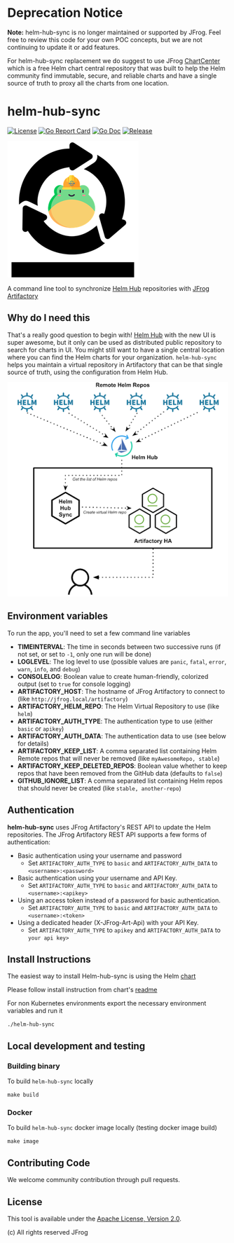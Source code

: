 # Deprecation Notice
**Note:** helm-hub-sync is no longer maintained or supported by JFrog.  Feel free to review this code for your own POC concepts, but we are not continuing to update it or add features. 

For helm-hub-sync replacement we do suggest to use JFrog [ChartCenter](https://chartcenter.io) which is a free Helm chart central repository that was built to help the Helm community find immutable, secure, and reliable charts and have a single source of truth to proxy all the charts from one location.

# helm-hub-sync

[![License](https://img.shields.io/badge/License-Apache%202.0-blue.svg)](https://opensource.org/licenses/Apache-2.0)
[![Go Report Card](https://goreportcard.com/badge/github.com/jfrog/helm-hub-sync?style=flat-square)](https://goreportcard.com/report/github.com/jfrog/helm-hub-sync)
[![Go Doc](https://img.shields.io/badge/godoc-reference-blue.svg?style=flat-square)](http://godoc.org/github.com/jfrog/helm-hub-sync)
[![Release](https://img.shields.io/github/release/jfrog/helm-hub-sync.svg?style=flat-square)](https://github.com/jfrog/helm-hub-sync/releases/latest)

![logo](./images/logo.png)

A command line tool to synchronize [Helm Hub](https://github.com/helm/hub) repositories with [JFrog Artifactory](https://jfrog.com/artifactory/)

## Why do I need this

That's a really good question to begin with! [Helm Hub](https://hub.helm.sh) with the new UI is super awesome, but it only can be used as distributed public repository to search for charts in UI.
You might still want to have a single central location where you can find the Helm charts for your organization. `helm-hub-sync` helps you maintain a virtual repository in Artifactory that can be that single source of truth, using the configuration from Helm Hub.

![architecture](./images/helm-hub-sync.png)

## Environment variables

To run the app, you'll need to set a few command line variables

* **TIMEINTERVAL**: The time in seconds between two successive runs (if not set, or set to `-1`, only one run will be done)
* **LOGLEVEL**: The log level to use (possible values are `panic`, `fatal`, `error`, `warn`, `info`, and `debug`)
* **CONSOLELOG**: Boolean value to create human-friendly, colorized output (set to `true` for console logging)
* **ARTIFACTORY_HOST**: The hostname of JFrog Artifactory to connect to (like `http://jfrog.local/artifactory`)
* **ARTIFACTORY_HELM_REPO**: The Helm Virtual Repository to use (like `helm`)
* **ARTIFACTORY_AUTH_TYPE**: The authentication type to use (either `basic` or `apikey`)
* **ARTIFACTORY_AUTH_DATA**: The authentication data to use (see below for details)
* **ARTIFACTORY_KEEP_LIST**: A comma separated list containing Helm Remote repos that will never be removed (like `myAwesomeRepo, stable`)
* **ARTIFACTORY_KEEP_DELETED_REPOS**: Boolean value whether to keep repos that have been removed from the GitHub data (defaults to `false`)
* **GITHUB_IGNORE_LIST**: A comma separated list containing Helm repos that should never be created (like `stable, another-repo`)

## Authentication

**helm-hub-sync** uses JFrog Artifactory's REST API to update the Helm repositories. The JFrog Artifactory REST API supports a few forms of authentication:

* Basic authentication using your username and password
  * Set `ARTIFACTORY_AUTH_TYPE` to `basic` and `ARTIFACTORY_AUTH_DATA` to `<username>:<password>`
* Basic authentication using your username and API Key.
  * Set `ARTIFACTORY_AUTH_TYPE` to `basic` and `ARTIFACTORY_AUTH_DATA` to `<username>:<apikey>`
* Using an access token instead of a password for basic authentication.
  * Set `ARTIFACTORY_AUTH_TYPE` to `basic` and `ARTIFACTORY_AUTH_DATA` to `<username>:<token>`
* Using a dedicated header (X-JFrog-Art-Api) with your API Key.
  * Set `ARTIFACTORY_AUTH_TYPE` to `apikey` and `ARTIFACTORY_AUTH_DATA` to `your api key>`


## Install Instructions

The easiest way to install Helm-hub-sync is using the Helm [chart](https://github.com/jfrog/charts/tree/master/stable/helm-hub-sync)

Please follow install instruction from chart's [readme](https://github.com/jfrog/charts/blob/master/stable/helm-hub-sync/README.md)

For non Kubernetes environments export the necessary environment variables and run it

 ```console
 ./helm-hub-sync
 ```

## Local development and testing

### Building binary

To build `helm-hub-sync` locally 

  ```console
  make build
  ```

### Docker

To build `helm-hub-sync` docker image locally (testing docker image build)

  ```console
  make image
  ```

## Contributing Code

We welcome community contribution through pull requests.

<a name="License"/>

## License

This tool is available under the [Apache License, Version 2.0](http://www.apache.org/licenses/LICENSE-2.0).


(c) All rights reserved JFrog
